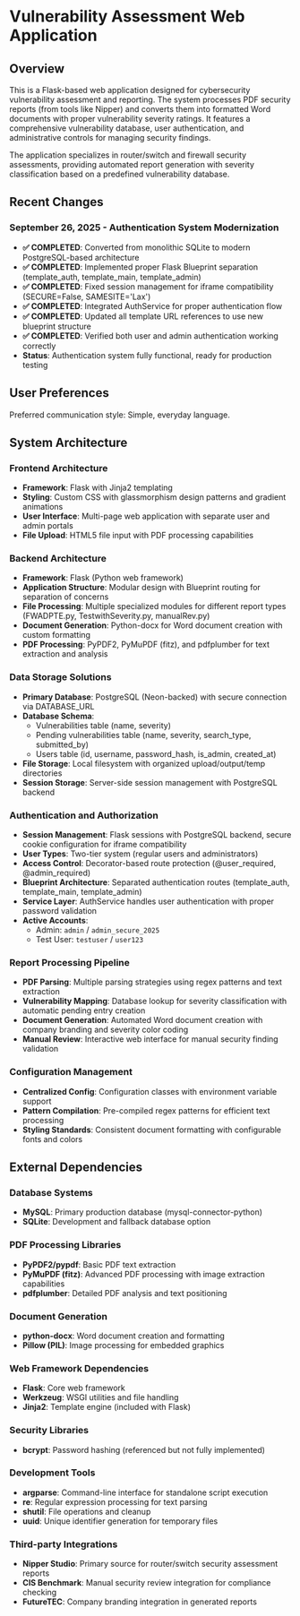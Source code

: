 # Vulnerability Assessment Web Application

## Overview

This is a Flask-based web application designed for cybersecurity vulnerability assessment and reporting. The system processes PDF security reports (from tools like Nipper) and converts them into formatted Word documents with proper vulnerability severity ratings. It features a comprehensive vulnerability database, user authentication, and administrative controls for managing security findings.

The application specializes in router/switch and firewall security assessments, providing automated report generation with severity classification based on a predefined vulnerability database.

## Recent Changes

### September 26, 2025 - Authentication System Modernization
- **✅ COMPLETED**: Converted from monolithic SQLite to modern PostgreSQL-based architecture
- **✅ COMPLETED**: Implemented proper Flask Blueprint separation (template_auth, template_main, template_admin)
- **✅ COMPLETED**: Fixed session management for iframe compatibility (SECURE=False, SAMESITE='Lax')
- **✅ COMPLETED**: Integrated AuthService for proper authentication flow
- **✅ COMPLETED**: Updated all template URL references to use new blueprint structure
- **✅ COMPLETED**: Verified both user and admin authentication working correctly
- **Status**: Authentication system fully functional, ready for production testing

## User Preferences

Preferred communication style: Simple, everyday language.

## System Architecture

### Frontend Architecture
- **Framework**: Flask with Jinja2 templating
- **Styling**: Custom CSS with glassmorphism design patterns and gradient animations
- **User Interface**: Multi-page web application with separate user and admin portals
- **File Upload**: HTML5 file input with PDF processing capabilities

### Backend Architecture
- **Framework**: Flask (Python web framework)
- **Application Structure**: Modular design with Blueprint routing for separation of concerns
- **File Processing**: Multiple specialized modules for different report types (FWADPTE.py, TestwithSeverity.py, manualRev.py)
- **Document Generation**: Python-docx for Word document creation with custom formatting
- **PDF Processing**: PyPDF2, PyMuPDF (fitz), and pdfplumber for text extraction and analysis

### Data Storage Solutions
- **Primary Database**: PostgreSQL (Neon-backed) with secure connection via DATABASE_URL
- **Database Schema**: 
  - Vulnerabilities table (name, severity)
  - Pending vulnerabilities table (name, severity, search_type, submitted_by)
  - Users table (id, username, password_hash, is_admin, created_at)
- **File Storage**: Local filesystem with organized upload/output/temp directories
- **Session Storage**: Server-side session management with PostgreSQL backend

### Authentication and Authorization
- **Session Management**: Flask sessions with PostgreSQL backend, secure cookie configuration for iframe compatibility
- **User Types**: Two-tier system (regular users and administrators)
- **Access Control**: Decorator-based route protection (@user_required, @admin_required)
- **Blueprint Architecture**: Separated authentication routes (template_auth, template_main, template_admin)
- **Service Layer**: AuthService handles user authentication with proper password validation
- **Active Accounts**: 
  - Admin: `admin` / `admin_secure_2025`  
  - Test User: `testuser` / `user123`

### Report Processing Pipeline
- **PDF Parsing**: Multiple parsing strategies using regex patterns and text extraction
- **Vulnerability Mapping**: Database lookup for severity classification with automatic pending entry creation
- **Document Generation**: Automated Word document creation with company branding and severity color coding
- **Manual Review**: Interactive web interface for manual security finding validation

### Configuration Management
- **Centralized Config**: Configuration classes with environment variable support
- **Pattern Compilation**: Pre-compiled regex patterns for efficient text processing
- **Styling Standards**: Consistent document formatting with configurable fonts and colors

## External Dependencies

### Database Systems
- **MySQL**: Primary production database (mysql-connector-python)
- **SQLite**: Development and fallback database option

### PDF Processing Libraries
- **PyPDF2/pypdf**: Basic PDF text extraction
- **PyMuPDF (fitz)**: Advanced PDF processing with image extraction capabilities
- **pdfplumber**: Detailed PDF analysis and text positioning

### Document Generation
- **python-docx**: Word document creation and formatting
- **Pillow (PIL)**: Image processing for embedded graphics

### Web Framework Dependencies
- **Flask**: Core web framework
- **Werkzeug**: WSGI utilities and file handling
- **Jinja2**: Template engine (included with Flask)

### Security Libraries
- **bcrypt**: Password hashing (referenced but not fully implemented)

### Development Tools
- **argparse**: Command-line interface for standalone script execution
- **re**: Regular expression processing for text parsing
- **shutil**: File operations and cleanup
- **uuid**: Unique identifier generation for temporary files

### Third-party Integrations
- **Nipper Studio**: Primary source for router/switch security assessment reports
- **CIS Benchmark**: Manual security review integration for compliance checking
- **FutureTEC**: Company branding integration in generated reports